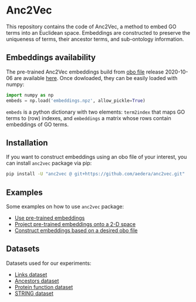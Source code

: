 # Anc2Vec

This repository contains the code of Anc2Vec, a method to embed GO terms into
an Euclidean space. Embeddings are constructed to preserve the uniqueness of
terms, their ancestor terms, and sub-ontology information.

## Embeddings availability

The pre-trained Anc2Vec embeddings build from [obo file](https://drive.google.com/file/d/1HEB9cVP6S63bi8nv7IrzXSYLLy5EPwBW/view?usp=sharing) release 2020-10-06 are
available
[here](https://drive.google.com/file/d/13DMaWYi-zBF8hbDFvIJM5p5vGb6kUPf3/view?usp=sharing). Once
dowloaded, they can be easily loaded with numpy:

```python
import numpy as np
embeds = np.load('embeddings.npz', allow_pickle=True)
```

`embeds` is a python dictionary with two elements: `term2index` that maps GO
terms to (row) indexes, and `embeddings` a matrix whose rows contain
embeddings of GO terms.

## Installation

If you want to construct embeddings using an obo file of your interest, you
can install `anc2vec` package via pip:

```bash
pip install -U "anc2vec @ git+https://github.com/aedera/anc2vec.git"
```

## Examples

Some examples on how to use `anc2vec` package:

* [Use pre-trained embeddings](https://colab.research.google.com/github/aedera/anc2vec/blob/main/examples/pretrained_anc2vec_embeddings.ipynb)
* [Project pre-trained embeddings onto a 2-D space](https://colab.research.google.com/github/aedera/anc2vec/blob/main/examples/project_embeddings.ipynb)
* [Construct embeddings based on a desired obo file](https://colab.research.google.com/github/aedera/anc2vec/blob/main/examples/train_anc2vec_embeddings.ipynb)

## Datasets

Datasets used for our experiments:

* [Links dataset](https://drive.google.com/file/d/14gu6XqoTUa8dNSqW1sTY_CHHQrVAyhEa/view?usp=sharing)
* [Ancestors dataset](https://drive.google.com/file/d/1fgK50TNg5nrade22SwmqZYOeAxgPHIHY/view?usp=sharing)
* [Protein function dataset](https://drive.google.com/file/d/1eokaKj20tbFTn9jexQXIkONqwHeiBGS-/view?usp=sharing)
* [STRING dataset](https://drive.google.com/file/d/1dBZqQeBuGf35_pGT6qJWSuX1At32t9CI/view?usp=sharing)
